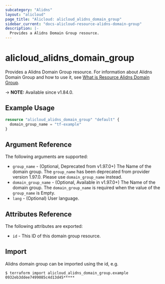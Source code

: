 ```yaml
---
subcategory: "Alidns"
layout: "alicloud"
page_title: "Alicloud: alicloud_alidns_domain_group"
sidebar_current: "docs-alicloud-resource-alidns-domain-group"
description: |-
  Provides a Alidns Domain Group resource.
---
```


# alicloud_alidns_domain_group

Provides a Alidns Domain Group resource. For information about Alidns Domain Group and how to use it, see [What is Resource Alidns Domain Group](https://www.alibabacloud.com/help/en/doc-detail/29762.htm).

-> **NOTE:** Available since v1.84.0.

## Example Usage

```terraform
resource "alicloud_alidns_domain_group" "default" {
  domain_group_name = "tf-example"
}
```
## Argument Reference

The following arguments are supported:

* `group_name` - (Optional, Deprecated from v1.97.0+) The Name of the domain group. The `group_name` has been deprecated from provider version 1.97.0. Please use `domain_group_name` instead.
* `domain_group_name` - (Optional, Available in v1.97.0+) The Name of the domain group. The `domain_group_name` is required when the value of the `group_name`  is Empty.
* `lang` - (Optional) User language. 

## Attributes Reference

The following attributes are exported:

* `id` - This ID of this domain group resource.

## Import

Alidns domain group can be imported using the id, e.g.

```shell
$ terraform import alicloud_alidns_domain_group.example 0932eb3ddee7499085c4d13d45*****
```
